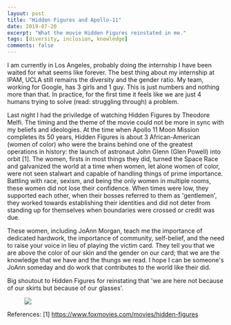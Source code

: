 ```yaml
---
layout: post
title: "Hidden Figures and Apollo-11"
date: 2019-07-20
excerpt: "What the movie Hidden Figures reinstated in me."
tags: [diversity, inclusion, knowledge]
comments: false
---
```


I am currently in Los Angeles, probably doing the internship I have been waited for what seems like forever. The best thing about my internship at IPAM, UCLA still remains the diversity and the gender ratio. My team, working for Google, has 3 girls and 1 guy. This is just numbers and nothing more than that. In practice, for the first time it feels like we are just 4 humans trying to solve (read: struggling through) a problem. 

Last night I had the priviledge of watching Hidden Figures by Theodore Melfi. The timing and the theme of the movie could not be more in sync with my beliefs and ideologies. At the time when Apollo 11 Moon Mission completes its 50 years, Hidden Figures is about 3 African-American (women of color) who were the brains behind one of the greatest operations in history: the launch of astronaut John Glenn (Glen Powell) into orbit [1]. The women, firsts in most things they did, turned the Space Race and galvanized the world at a time when women, let alone women of color, were not seen stalwart and capable of handling things of prime importance. Battling with race, sexism, and being the only women in multiple rooms, these women did not lose their confidence. When times were low, they supported each other, when their bosses referred to them as 'gentlemen', they worked towards establishing their identities and did not deter from standing up for themselves when boundaries were crossed or credit was due.

These women, including JoAnn Morgan, teach me the importance of dedicated hardwork, the importance of community, self-belief, and the need to raise your voice in lieu of playing the victim card. They tell you that we are above the color of our skin and the gender on our card; that we are the knowledge that we have and the thungs we read. I hope I can be someone's JoAnn someday and do work that contributes to the world like their did. 

Big shoutout to Hidden Figures for reinstating that 'we are here not because of our skirts but because of our glasses'.

<figure>
	<a href="https://tnuqq21kt870t8n1egkbrmbr-wpengine.netdna-ssl.com/wp-content/uploads/2017/02/Please.jpg">
	<img src="https://tnuqq21kt870t8n1egkbrmbr-wpengine.netdna-ssl.com/wp-content/uploads/2017/02/Please.jpg"></a>
</figure>

References: [1] https://www.foxmovies.com/movies/hidden-figures